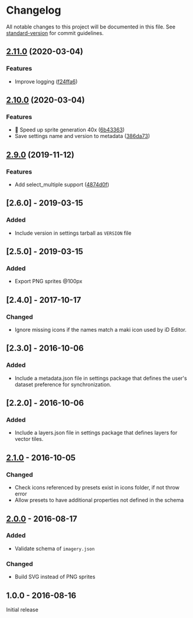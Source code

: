 # Changelog

All notable changes to this project will be documented in this file. See [standard-version](https://github.com/conventional-changelog/standard-version) for commit guidelines.

## [2.11.0](https://github.com/digidem/mapeo-settings-builder/compare/v2.10.0...v2.11.0) (2020-03-04)


### Features

* Improve logging ([f24ffa6](https://github.com/digidem/mapeo-settings-builder/commit/f24ffa6d18130f55d928beb1597bd838abecff4a))

## [2.10.0](https://github.com/digidem/mapeo-settings-builder/compare/v2.9.0...v2.10.0) (2020-03-04)


### Features

* 🚀 Speed up sprite generation 40x ([6b43363](https://github.com/digidem/mapeo-settings-builder/commit/6b433637440cf78daa6b8d442c9fde0d3a7850ef))
* Save settings name and version to metadata ([386da73](https://github.com/digidem/mapeo-settings-builder/commit/386da73af447d58c1c403af38bce3c8a5260e440))

## [2.9.0](https://github.com/digidem/mapeo-settings-builder/compare/v2.8.0...v2.9.0) (2019-11-12)


### Features

* Add select_multiple support ([4874d0f](https://github.com/digidem/mapeo-settings-builder/commit/4874d0f13297f849fb3ae53c2453ae439efa34c4))

## [2.6.0] - 2019-03-15
### Added
- Include version in settings tarball as `VERSION` file

## [2.5.0] - 2019-03-15
### Added
- Export PNG sprites @100px

## [2.4.0] - 2017-10-17
### Changed
- Ignore missing icons if the names match a maki icon used by iD Editor.

## [2.3.0] - 2016-10-06
### Added
- Include a metadata.json file in settings package that defines the user's
  dataset preference for synchronization.

## [2.2.0] - 2016-10-06
### Added
- Include a layers.json file in settings package that defines layers for vector tiles.

## [2.1.0] - 2016-10-05
### Changed
- Check icons referenced by presets exist in icons folder, if not throw error
- Allow presets to have additional properties not defined in the schema

## [2.0.0] - 2016-08-17
### Added
- Validate schema of `imagery.json`

### Changed
- Build SVG instead of PNG sprites

## 1.0.0 - 2016-08-16

Initial release

[2.1.0]: https://github.com/digidem/mapeo-settings-builder/compare/v2.0.0...v2.1.0
[2.0.0]: https://github.com/digidem/mapeo-settings-builder/compare/v1.0.0...v2.0.0
